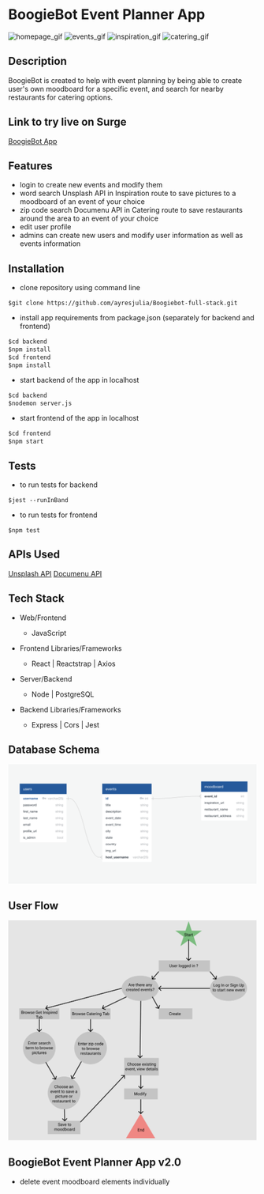 # BoogieBot Event Planner App

![homepage_gif](./frontend/src/media/homepage.gif)
![events_gif](./frontend/src/media/events.gif)
![inspiration_gif](./frontend/src/media/inspiration.gif)
![catering_gif](./frontend/src/media/catering.gif)

## Description

BoogieBot is created to help with event planning by being able to create user's own moodboard for a specific event, and search for nearby restaurants for catering options.

## Link to try live on Surge

[BoogieBot App](https://boogiebot-app.surge.sh)

## Features

- login to create new events and modify them
- word search Unsplash API in Inspiration route to save pictures to a moodboard of an event of your choice
- zip code search Documenu API in Catering route to save restaurants around the area to an event of your choice
- edit user profile
- admins can create new users and modify user information as well as events information

## Installation

- clone repository using command line
  
```terminal
$git clone https://github.com/ayresjulia/Boogiebot-full-stack.git
```

- install app requirements from package.json (separately for backend and frontend)

```terminal
$cd backend
$npm install
$cd frontend
$npm install
```

- start backend of the app in localhost

```terminal
$cd backend
$nodemon server.js
```

- start frontend of the app in localhost

```terminal
$cd frontend
$npm start
```

## Tests

- to run tests for backend
  
```terminal
$jest --runInBand
```

- to run tests for frontend
  
```terminal
$npm test
```

## APIs Used

[Unsplash API](https://api.unsplash.com)
[Documenu API](https://api.documenu.com)

## Tech Stack

- Web/Frontend
  - JavaScript
  
- Frontend Libraries/Frameworks
  - React | Reactstrap | Axios
  
- Server/Backend
  - Node | PostgreSQL

- Backend Libraries/Frameworks
  - Express | Cors | Jest

## Database Schema

![db](./frontend/src/media/db.png)

## User Flow

![userflow](./frontend/src/media/userflow.png)

## BoogieBot Event Planner App v2.0

- delete event moodboard elements individually
